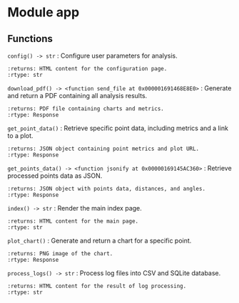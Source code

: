 Module app
==========

Functions
---------

`config() ‑> str`
:   Configure user parameters for analysis.
    
    :returns: HTML content for the configuration page.
    :rtype: str

`download_pdf() ‑> <function send_file at 0x000001691468E8E0>`
:   Generate and return a PDF containing all analysis results.
    
    :returns: PDF file containing charts and metrics.
    :rtype: Response

`get_point_data()`
:   Retrieve specific point data, including metrics and a link to a plot.
    
    :returns: JSON object containing point metrics and plot URL.
    :rtype: Response

`get_points_data() ‑> <function jsonify at 0x00000169145AC360>`
:   Retrieve processed points data as JSON.
    
    :returns: JSON object with points data, distances, and angles.
    :rtype: Response

`index() ‑> str`
:   Render the main index page.
    
    :returns: HTML content for the main page.
    :rtype: str

`plot_chart()`
:   Generate and return a chart for a specific point.
    
    :returns: PNG image of the chart.
    :rtype: Response

`process_logs() ‑> str`
:   Process log files into CSV and SQLite database.
    
    :returns: HTML content for the result of log processing.
    :rtype: str